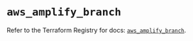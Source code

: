 # `aws_amplify_branch`

Refer to the Terraform Registry for docs: [`aws_amplify_branch`](https://registry.terraform.io/providers/hashicorp/aws/5.80.0/docs/resources/amplify_branch).
